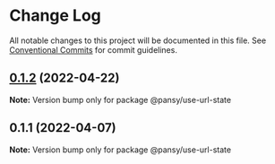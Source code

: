 # Change Log

All notable changes to this project will be documented in this file.
See [Conventional Commits](https://conventionalcommits.org) for commit guidelines.

## [0.1.2](https://github.com/pansyjs/react-hooks/compare/@pansy/use-url-state@0.1.1...@pansy/use-url-state@0.1.2) (2022-04-22)

**Note:** Version bump only for package @pansy/use-url-state





## 0.1.1 (2022-04-07)

**Note:** Version bump only for package @pansy/use-url-state
